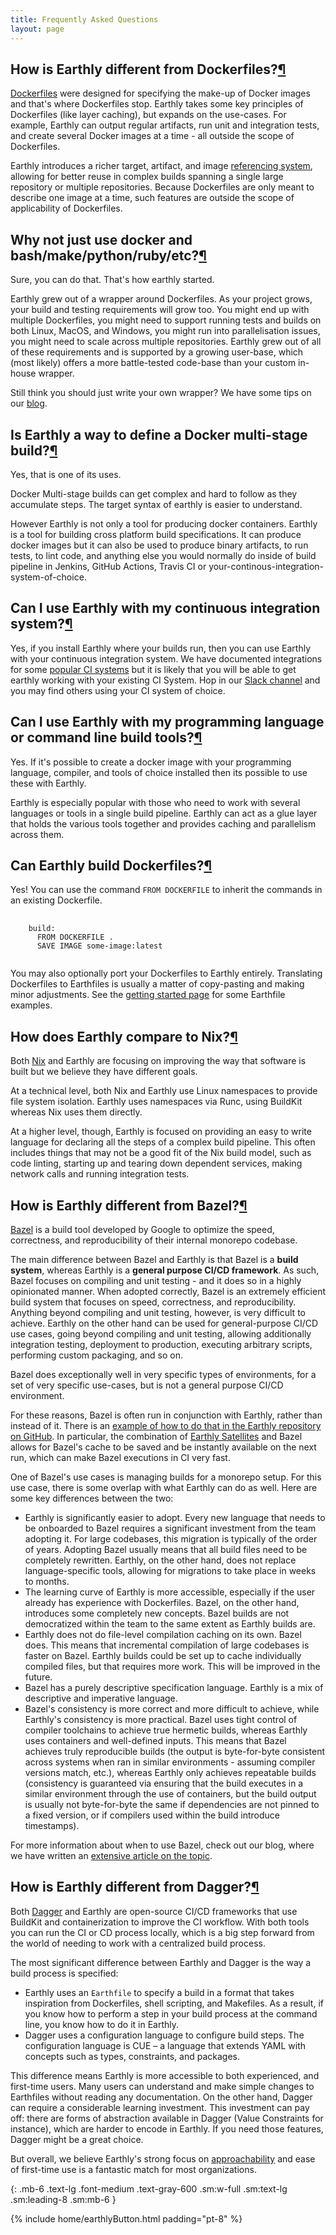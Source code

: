 ```yaml
---
title: Frequently Asked Questions
layout: page
---
```

<!-- vale HouseStyle.H2 = NO -->
<link rel="stylesheet" href="/assets/css/subpage.css">

<h2 class="text-2xl font-semibold mb-5 mt-20" id="dockerfile">How is Earthly different from Dockerfiles?<span class="hide"><a href="#dockerfile">¶</a></span></h2>

[Dockerfiles](https://docs.docker.com/engine/reference/builder/) were designed for specifying the make-up of Docker images and that's where Dockerfiles stop. Earthly takes some key principles of Dockerfiles (like layer caching), but expands on the use-cases. For example, Earthly can output regular artifacts, run unit and integration tests, and create several Docker images at a time - all outside the scope of Dockerfiles.

Earthly introduces a richer target, artifact, and image [referencing system](https://docs.earthly.dev/guides/target-ref), allowing for better reuse in complex builds spanning a single large repository or multiple repositories. Because Dockerfiles are only meant to describe one image at a time, such features are outside the scope of applicability of Dockerfiles.

<h2 class="text-2xl font-semibold mb-5 mt-20" id="usedocker">Why not just use docker and bash/make/python/ruby/etc?<span class="hide"><a href="#usedocker">¶</a></span></h2>

Sure, you can do that. That's how earthly started.

Earthly grew out of a wrapper around Dockerfiles. As your project grows, your build and testing requirements will grow too. You might end up with multiple Dockerfiles, you might need to support running tests and builds on both Linux, MacOS, and Windows, you might run into parallelisation issues, you might need to scale across multiple repositories. Earthly grew out of all of these requirements and is supported by a growing user-base, which (most likely) offers a more battle-tested code-base than your custom in-house wrapper.

Still think you should just write your own wrapper? We have some tips on our [blog](https://earthly.dev/blog/repeatable-builds-every-time/).

<h2 class="text-2xl font-semibold mb-5 mt-20" id="multistage">Is Earthly a way to define a Docker multi-stage build?<span class="hide"><a href="#multistage">¶</a></span></h2>

Yes, that is one of its uses.

Docker Multi-stage builds can get complex and hard to follow as they accumulate steps. The target syntax of earthly is easier to understand.

However Earthly is not only a tool for producing docker containers. Earthly is a tool for building cross platform build specifications. It can produce docker images but it can also be used to produce binary artifacts, to run tests, to lint code, and anything else you would normally do inside of build pipeline in Jenkins, GitHub Actions, Travis CI or your-continous-integration-system-of-choice.

<h2 class="text-2xl font-semibold mb-5 mt-20" id="ci">Can I use Earthly with my continuous integration system?<span class="hide"><a href="#ci">¶</a></span></h2>

Yes, if you install Earthly where your builds run, then you can use Earthly with your continuous integration system. We have documented integrations for some [popular CI systems](https://docs.earthly.dev/docs/ci-integration) but it is likely that you will be able to get earthly working with your existing CI System. Hop in our [Slack channel](/slack) and you may find others using your CI system of choice.

<h2 class="text-2xl font-semibold mb-5 mt-20" id="pl">Can I use Earthly with my programming language or command line build tools?<span class="hide"><a href="#pl">¶</a></span></h2>

Yes. If it's possible to create a docker image with your programming language, compiler, and tools of choice installed then its possible to use these with Earthly.

Earthly is especially popular with those who need to work with several languages or tools in a single build pipeline. Earthly can act as a glue layer that holds the various tools together and provides caching and parallelism across them.

<h2 class="text-2xl font-semibold mb-5 mt-20" id="build">Can Earthly build Dockerfiles?<span class="hide"><a href="#build">¶</a></span></h2>

Yes! You can use the command `FROM DOCKERFILE` to inherit the commands in an existing Dockerfile.

<pre class="p-4 mb-6 bg-gray-100">
  <code>
    build:
      FROM DOCKERFILE .
      SAVE IMAGE some-image:latest
  </code>
</pre>

You may also optionally port your Dockerfiles to Earthly entirely. Translating Dockerfiles to Earthfiles is usually a matter of copy-pasting and making minor adjustments. See the [getting started page](/get-earthly) for some Earthfile examples.

<h2 class="text-2xl font-semibold mb-5 mt-20" id="nix">How does Earthly compare to Nix?<span class="hide"><a href="#nix">¶</a></span></h2>

Both [Nix](https://nixos.org/) and Earthly are focusing on improving the way that software is built but we believe they have different goals.

At a technical level, both Nix and Earthly use Linux namespaces to provide file system isolation. Earthly uses namespaces via Runc, using BuildKit whereas Nix uses them directly.

At a higher level, though, Earthly is focused on providing an easy to write language for declaring all the steps of a complex build pipeline. This often includes things that may not be a good fit of the Nix build model, such as code linting, starting up and tearing down dependent services, making network calls and running integration tests.

<h2 class="text-2xl font-semibold mb-5 mt-20" id="bazel">How is Earthly different from Bazel?<span class="hide"><a href="#bazel">¶</a></span></h2>

[Bazel](https://bazel.build) is a build tool developed by Google to optimize the speed, correctness, and reproducibility of their internal monorepo codebase.

The main difference between Bazel and Earthly is that Bazel is a **build system**, whereas Earthly is a **general purpose CI/CD framework**. As such, Bazel focuses on compiling and unit testing - and it does so in a highly opinionated manner. When adopted correctly, Bazel is an extremely efficient build system that focuses on speed, correctness, and reproducibility. Anything beyond compiling and unit testing, however, is very difficult to achieve. Earthly on the other hand can be used for general-purpose CI/CD use cases, going beyond compiling and unit testing, allowing additionally integration testing, deployment to production, executing arbitrary scripts, performing custom packaging, and so on.

Bazel does exceptionally well in very specific types of environments, for a set of very specific use-cases, but is not a general purpose CI/CD environment.

For these reasons, Bazel is often run in conjunction with Earthly, rather than instead of it. There is an [example of how to do that in the Earthly repository on GitHub](https://github.com/earthly/earthly/tree/main/examples/bazel). In particular, the combination of [Earthly Satellites](https://earthly.dev/pricing) and Bazel allows for Bazel's cache to be saved and be instantly available on the next run, which can make Bazel executions in CI very fast.

One of Bazel's use cases is managing builds for a monorepo setup. For this use case, there is some overlap with what Earthly can do as well. Here are some key differences between the two:

- Earthly is significantly easier to adopt. Every new language that needs to be onboarded to Bazel requires a significant investment from the team adopting it. For large codebases, this migration is typically of the order of years. Adopting Bazel usually means that all build files need to be completely rewritten. Earthly, on the other hand, does not replace language-specific tools, allowing for migrations to take place in weeks to months.
- The learning curve of Earthly is more accessible, especially if the user already has experience with Dockerfiles. Bazel, on the other hand, introduces some completely new concepts. Bazel builds are not democratized within the team to the same extent as Earthly builds are.
- Earthly does not do file-level compilation caching on its own. Bazel does. This means that incremental compilation of large codebases is faster on Bazel. Earthly builds could be set up to cache individually compiled files, but that requires more work. This will be improved in the future.
- Bazel has a purely descriptive specification language. Earthly is a mix of descriptive and imperative language.
- Bazel's consistency is more correct and more difficult to achieve, while Earthly's consistency is more practical. Bazel uses tight control of compiler toolchains to achieve true hermetic builds, whereas Earthly uses containers and well-defined inputs. This means that Bazel achieves truly reproducible builds (the output is byte-for-byte consistent across systems when ran in similar environments - assuming compiler versions match, etc.), whereas Earthly only achieves repeatable builds (consistency is guaranteed via ensuring that the build executes in a similar environment through the use of containers, but the build output is usually not byte-for-byte the same if dependencies are not pinned to a fixed version, or if compilers used within the build introduce timestamps).

For more information about when to use Bazel, check out our blog, where we have written an [extensive article on the topic](https://earthly.dev/blog/bazel-build/).

<h2 class="text-2xl font-semibold mb-5 mt-20" id="dagger">How is Earthly different from Dagger?<span class="hide"><a href="#dagger">¶</a></span></h2>

Both [Dagger](https://dagger.io/) and Earthly are open-source CI/CD frameworks that use BuildKit and containerization to improve the CI workflow. With both tools you can run the CI or CD process locally, which is a big step forward from the world of needing to work with a centralized build process.

The most significant difference between Earthly and Dagger is the way a build process is specified:

- Earthly uses an `Earthfile` to specify a build in a format that takes inspiration from Dockerfiles, shell scripting, and Makefiles. As a result, if you know how to perform a step in your build process at the command line, you know how to do it in Earthly.
- Dagger uses a configuration language to configure build steps. The configuration language is CUE – a language that extends YAML with concepts such as types, constraints, and packages.

This difference means Earthly is more accessible to both experienced, and first-time users. Many users can understand and make simple changes to Earthfiles without reading any documentation. On the other hand, Dagger can require a considerable learning investment. This investment can pay off: there are forms of abstraction available in Dagger (Value Constraints for instance), which are harder to encode in Earthly. If you need those features, Dagger might be a great choice.

But overall, we believe Earthly's strong focus on [approachability](https://earthly.dev/blog/platform-values/#approachability) and ease of first-time use is a fantastic match for most organizations.

{: .mb-6 .text-lg .font-medium .text-gray-600 .sm:w-full .sm:text-lg .sm:leading-8 .sm:mb-6 }



<!-- vale HouseStyle.H2 = YES -->
<div class="color2">
  <div class="wrapper">
    {% include home/earthlyButton.html padding="pt-8" %}
  </div>
</div>
